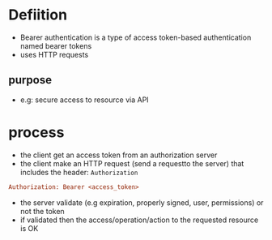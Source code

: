 ---
---

# Defiition

- Bearer authentication is a type of access token-based authentication named bearer tokens
- uses HTTP requests
## purpose
- e.g: secure access to resource via API

# process
- the client get an access token from an authorization server
- the client make an HTTP request (send a requestto the server) that includes the header: `Authorization`
```ini
Authorization: Bearer <access_token>
```
- the server validate (e.g expiration, properly signed, user, permissions) or not the token
- if validated then the access/operation/action to the requested resource is OK

